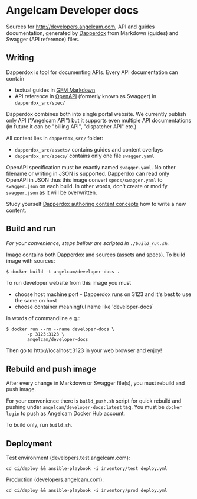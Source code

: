 # Angelcam Developer docs

Sources for http://developers.angelcam.com, API and guides documentation, generated by [Dapperdox](http://dapperdox.io/) from Markdown (guides) and Swagger (API reference) files.

## Writing

Dapperdox is tool for documenting APIs. Every API documentation can contain

* textual guides in [GFM Markdown](https://guides.github.com/features/mastering-markdown/) 
* API reference in [OpenAPI](http://swagger.io/specification/) (formerly known as Swagger) in `dapperdox_src/spec/`

Dapperdox combines both into single portal website. We currently publish only API ("Angelcam API") but it supports even multiple API documentations (in future it can be "billing API", "dispatcher API" etc.)

All content lies in `dapperdox_src/` folder:

* `dapperdox_src/assets/` contains guides and content overlays
* `dapperdox_src/specs/` contains only one file `swagger.yaml`

OpenAPI specification must be exactly named `swagger.yaml`. No other filename or writing in JSON is supported. Dapperdox can read only OpenAPI in JSON thus this image convert `specs/swagger.yaml` to `swagger.json` on each build. In other words, don't create or modify `swagger.json` as it will be overwritten.

Study yourself [Dapperdox authoring content concepts](http://dapperdox.io/docs/author-concepts) how to write a new content.

## Build and run

_For your convenience, steps bellow are scripted in `./build_run.sh`._

Image contains both Dapperdox and sources (assets and specs). To build image with sources:

    $ docker build -t angelcam/developer-docs .

To run developer website from this image you must

* choose host machine port - Dapperdox runs on 3123 and it's best to use the same on host
* choose container meaningful name like 'developer-docs`

In words of commandline e.g.:

    $ docker run --rm --name developer-docs \
            -p 3123:3123 \
            angelcam/developer-docs

Then go to http://localhost:3123 in your web browser and enjoy!

## Rebuild and push image

After every change in Markdown or Swagger file(s), you must rebuild and push image.

For your convenience there is `build_push.sh` script for quick rebuild and pushing under `angelcam/developer-docs:latest` tag. You must be `docker login` to push as Angelcam Docker Hub account.

To build only, run `build.sh`.

## Deployment

Test environment (developers.test.angelcam.com):

    cd ci/deploy && ansible-playbook -i inventory/test deploy.yml

Production (developers.angelcam.com):

    cd ci/deploy && ansible-playbook -i inventory/prod deploy.yml